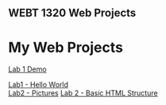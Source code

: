 ## WEBT 1320 Web Projects 

<h1>My Web Projects</h1>

<a href="Lab1Demo/index.html">Lab 1 Demo</a>

<a href="Lab 1/index.html">Lab1 - Hello World</a><br>
<a href="lab2demo?index.html">Lab2 - Pictures</a>
<a href="Lab 2/index.html"> Lab 2 - Basic HTML Structure</a>